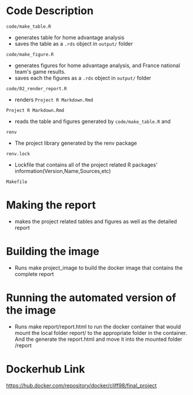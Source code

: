 # Code Description 

`code/make_table.R`
- generates table for home advantage analysis
- saves the table as a `.rds` object in `output/` folder

`code/make_figure.R`
- generates figures for home advantage analysis, and France national team's game results.
- saves each the figures as a `.rds` object in `output/` folder

`code/02_render_report.R`
- renders `Project R Markdown.Rmd`

`Project R Markdown.Rmd`
- reads the table and figures generated by `code/make_table.R` and 

`renv`
- The project library generated by the renv package 

`renv.lock`
- Lockfile that contains all of the project related R packages' information(Version,Name,Sources,etc)

`Makefile`
# Making the report
- makes the project related tables and figures as well as the detailed report
# Building the image 
- Runs make project_image to build the docker image that contains the complete report
# Running the automated version of the image
- Runs make report/report.html to run the docker container that would mount the local folder report/ to the appropriate folder in the container. And the generate the report.html and move it into the mounted folder /report

# Dockerhub Link 
https://hub.docker.com/repository/docker/cliff98/final_project